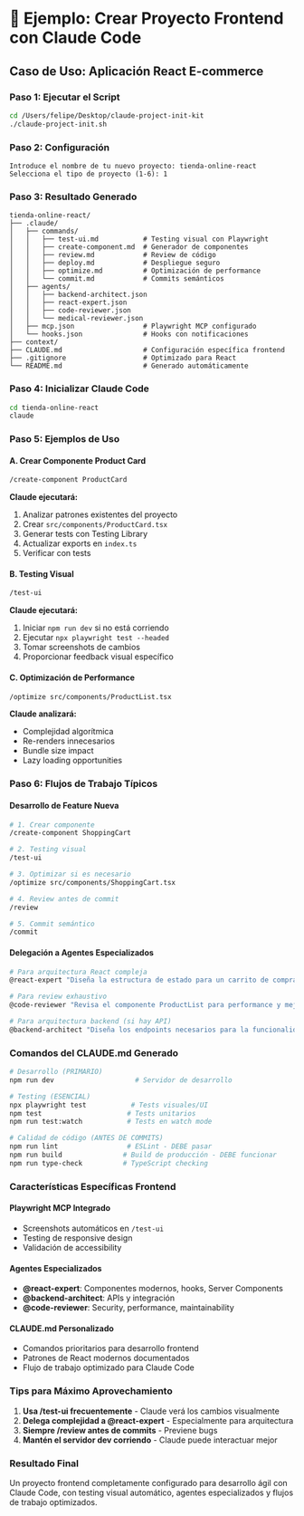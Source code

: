 # 🎯 Ejemplo: Crear Proyecto Frontend con Claude Code

## Caso de Uso: Aplicación React E-commerce

### Paso 1: Ejecutar el Script
```bash
cd /Users/felipe/Desktop/claude-project-init-kit
./claude-project-init.sh
```

### Paso 2: Configuración
```
Introduce el nombre de tu nuevo proyecto: tienda-online-react
Selecciona el tipo de proyecto (1-6): 1
```

### Paso 3: Resultado Generado
```
tienda-online-react/
├── .claude/
│   ├── commands/
│   │   ├── test-ui.md           # Testing visual con Playwright
│   │   ├── create-component.md  # Generador de componentes
│   │   ├── review.md            # Review de código
│   │   ├── deploy.md            # Despliegue seguro
│   │   ├── optimize.md          # Optimización de performance
│   │   └── commit.md            # Commits semánticos
│   ├── agents/
│   │   ├── backend-architect.json
│   │   ├── react-expert.json
│   │   ├── code-reviewer.json
│   │   └── medical-reviewer.json
│   ├── mcp.json                 # Playwright MCP configurado
│   └── hooks.json               # Hooks con notificaciones
├── context/
├── CLAUDE.md                    # Configuración específica frontend
├── .gitignore                   # Optimizado para React
└── README.md                    # Generado automáticamente
```

### Paso 4: Inicializar Claude Code
```bash
cd tienda-online-react
claude
```

### Paso 5: Ejemplos de Uso

#### A. Crear Componente Product Card
```bash
/create-component ProductCard
```

**Claude ejecutará:**
1. Analizar patrones existentes del proyecto
2. Crear `src/components/ProductCard.tsx`
3. Generar tests con Testing Library
4. Actualizar exports en `index.ts`
5. Verificar con tests

#### B. Testing Visual
```bash
/test-ui
```

**Claude ejecutará:**
1. Iniciar `npm run dev` si no está corriendo
2. Ejecutar `npx playwright test --headed`
3. Tomar screenshots de cambios
4. Proporcionar feedback visual específico

#### C. Optimización de Performance
```bash
/optimize src/components/ProductList.tsx
```

**Claude analizará:**
- Complejidad algorítmica
- Re-renders innecesarios
- Bundle size impact
- Lazy loading opportunities

### Paso 6: Flujos de Trabajo Típicos

#### Desarrollo de Feature Nueva
```bash
# 1. Crear componente
/create-component ShoppingCart

# 2. Testing visual
/test-ui

# 3. Optimizar si es necesario
/optimize src/components/ShoppingCart.tsx

# 4. Review antes de commit
/review

# 5. Commit semántico
/commit
```

#### Delegación a Agentes Especializados
```bash
# Para arquitectura React compleja
@react-expert "Diseña la estructura de estado para un carrito de compras con productos variables"

# Para review exhaustivo
@code-reviewer "Revisa el componente ProductList para performance y mejores prácticas"

# Para arquitectura backend (si hay API)
@backend-architect "Diseña los endpoints necesarios para la funcionalidad de carrito"
```

### Comandos del CLAUDE.md Generado

```bash
# Desarrollo (PRIMARIO)
npm run dev                    # Servidor de desarrollo

# Testing (ESENCIAL)
npx playwright test           # Tests visuales/UI
npm test                     # Tests unitarios
npm run test:watch           # Tests en watch mode

# Calidad de código (ANTES DE COMMITS)
npm run lint                 # ESLint - DEBE pasar
npm run build               # Build de producción - DEBE funcionar
npm run type-check          # TypeScript checking
```

### Características Específicas Frontend

#### Playwright MCP Integrado
- Screenshots automáticos en `/test-ui`
- Testing de responsive design
- Validación de accessibility

#### Agentes Especializados
- **@react-expert**: Componentes modernos, hooks, Server Components
- **@backend-architect**: APIs y integración
- **@code-reviewer**: Security, performance, maintainability

#### CLAUDE.md Personalizado
- Comandos prioritarios para desarrollo frontend
- Patrones de React modernos documentados
- Flujo de trabajo optimizado para Claude Code

### Tips para Máximo Aprovechamiento

1. **Usa /test-ui frecuentemente** - Claude verá los cambios visualmente
2. **Delega complejidad a @react-expert** - Especialmente para arquitectura
3. **Siempre /review antes de commits** - Previene bugs
4. **Mantén el servidor dev corriendo** - Claude puede interactuar mejor

### Resultado Final

Un proyecto frontend completamente configurado para desarrollo ágil con Claude Code, con testing visual automático, agentes especializados y flujos de trabajo optimizados.